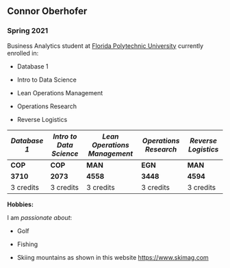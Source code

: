 ## Connor Oberhofer

### Spring 2021 

Business Analytics student at [Florida Polytechnic University](https://www.floridapoly.edu) currently enrolled in: 

- Database 1

- Intro to Data Science

- Lean Operations Management

- Operations Research

- Reverse Logistics

| _Database 1_ | _Intro to Data Science_ | _Lean Operations Management_ | _Operations Research_ | _Reverse Logistics_ |
| --- | --- | --- | --- | --- |
| **COP** | **COP** | **MAN** | **EGN** | **MAN** |
| **3710** | **2073** | **4558** | **3448** | **4594** |
| 3 credits | 3 credits | 3 credits | 3 credits | 3 credits |

**Hobbies:**

I am _passionate about_: 

- Golf

- Fishing

- Skiing mountains as shown in this website <https://www.skimag.com>
